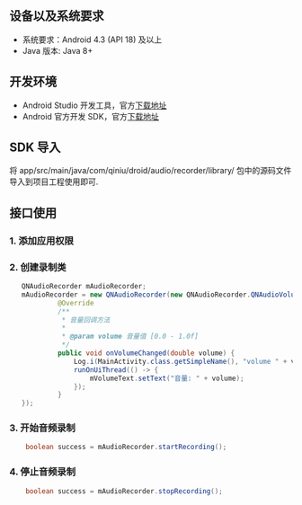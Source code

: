 ## 设备以及系统要求

- 系统要求：Android 4.3 (API 18) 及以上
- Java 版本: Java 8+

## 开发环境

- Android Studio 开发工具，官方<a href="http://developer.android.com/intl/zh-cn/sdk/index.html" target="_blank">下载地址</a>
- Android 官方开发 SDK，官方<a href="https://developer.android.com/intl/zh-cn/sdk/index.html#Other" target="_blank">下载地址</a>

## SDK 导入
将 app/src/main/java/com/qiniu/droid/audio/recorder/library/ 包中的源码文件导入到项目工程使用即可.

## 接口使用
### 1. 添加应用权限
<uses-permission android:name="android.permission.RECORD_AUDIO" />

### 2. 创建录制类
```java
   QNAudioRecorder mAudioRecorder;
   mAudioRecorder = new QNAudioRecorder(new QNAudioRecorder.QNAudioVolumeCallback() {
            @Override
            /**
             * 音量回调方法
             *
             * @param volume 音量值 [0.0 - 1.0f]
             */
            public void onVolumeChanged(double volume) {
                Log.i(MainActivity.class.getSimpleName(), "volume " + volume);
                runOnUiThread(() -> {
                    mVolumeText.setText("音量: " + volume);
                });
            }
   });
```

### 3. 开始音频录制
```java
    boolean success = mAudioRecorder.startRecording();
```

### 4. 停止音频录制
```java
    boolean success = mAudioRecorder.stopRecording();

```

